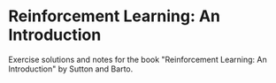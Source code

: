 # Reinforcement Learning: An Introduction

Exercise solutions and notes for the book "Reinforcement Learning: An Introduction" by Sutton and Barto.
